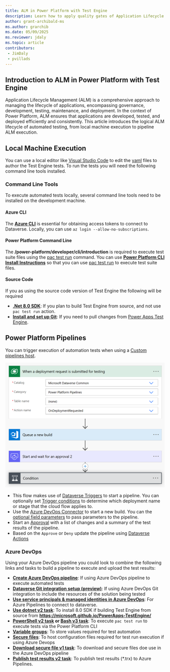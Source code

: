 ```yaml
---
title: ALM in Power Platform with Test Engine
description: Learn how to apply quality gates of Application Lifecycle Management (ALM) with Test Engine
author: grant-archibald-ms
ms.author: grarchib
ms.date: 05/09/2025
ms.reviewer: jdaly
ms.topic: article
contributors:
 - JimDaly
 - pvillads
---
```


## Introduction to ALM in Power Platform with Test Engine

Application Lifecycle Management (ALM) is a comprehensive approach to managing the lifecycle of applications, encompassing governance, development, testing, maintenance, and deployment. In the context of Power Platform, ALM ensures that applications are developed, tested, and deployed efficiently and consistently. This article introduces the logical ALM lifecycle of automated testing, from local machine execution to pipeline ALM execution.

## Local Machine Execution

You can use a local editor like [Visual Studio Code](https://code.visualstudio.com/) to edit the [yaml](./yaml.md) files to author the Test Engine tests. To run the tests you will need the following command line tools installed. 

### Command Line Tools

To execute automated tests locally, several command line tools need to be installed on the development machine.

#### Azure CLI

The **[Azure CLI](/cli/azure/install-azure-cli)** is essential for obtaining access tokens to connect to Dataverse. Locally, you can use `az login --allow-no-subscriptions`.

#### Power Platform Command Line

The **/power-platform/developer/cli/introduction** is required to execute test suite files using the [pac test run](/power-platform/developer/cli/reference/test) command. You can use **[Power Platform CLI Install Instructions](/power-platform/developer/cli/introduction)** so that you can use [pac test run](/power-platform/developer/cli/reference/test) to execute test suite files.

#### Source Code

If you as using the source code version of Test Engine the following will be required

- **[.Net 8.0 SDK](/dotnet/core/install/)**: If you plan to build Test Engine from source, and not use `pac test run` action.
- **[Install and set up Git](/devops/develop/git/install-and-set-up-git)**: If you need to pull changes from [Power Apps Test Engine](https://github.com/microsoft/PowerApps-TestEngine).

## Power Platform Pipelines 

You can trigger execution of automation tests when using a [Custom pipelines host](/power-platform/alm/custom-host-pipelines).

![Example Power Automate cloud flow to trigger Azure DevOps build with conditional build](./media/gated-approval-process.png)

- This flow makes use of [Dataverse Triggers](../alm/extend-pipelines#triggers) to start a pipeline. You can optionally set [Trigger conditions](../alm/extend-pipelines#trigger-conditions) to determine which deployment name or stage that the cloud flow applies to.
- Use the [Azure DevOps Connector](/connectors/visualstudioteamservices/) to start a new build. You can the [optional field parameters](/connectors/visualstudioteamservices/#other-fields-parameter) to pass parameters to the pipeline.
- Start an [Approval](/connectors/approvals/) with a list of changes and a summary of the test results of the pipeline.
- Based on the `Approve` or `Deny` update the pipeline using [Dataverse Actions](/power-platform/alm/extend-pipelines#actions)

### Azure DevOps

Using your Azure DevOps pipeline you could look to combine the following links and tasks to build a pipeline to execute and upload the test results:

- **[Create Azure DevOps pipeline](/azure/devops/pipelines/create-first-pipeline)**: If using Azure DevOps pipeline to execute automated tests
- **[Dataverse Git integration setup (preview)](/power-platform/alm/git-integration/connecting-to-git)**: If using Azure DevOps Git integration to include the resources of the solution being tested
- **[Use service principals & managed identities in Azure DevOps](/azure/devops/integrate/get-started/authentication/service-principal-managed-identity)**: For Azure Pipelines to connect to dataverse.
- **[Use dotnet v2 task](/azure/devops/pipelines/tasks/reference/use-dotnet-v2)**: To install 8.0 SDK if building Test Engine from source from **https://microsoft.github.io/PowerApps-TestEngine/**
- **[PowerShell v2 task](/azure/devops/pipelines/tasks/reference/powershell-v2?view=azure-pipelines) or [Bash v3 task](/azure/devops/pipelines/tasks/reference/bash-v3)**: To execute `pac test run` to execute tests via the Power Platform CLI
- **[Variable groups](/azure/devops/pipelines/library/variable-groups)**: To store values required for test automation
- **[Secure files](/azure/devops/pipelines/library/secure-files)**: To host configuration files required for test run execution if using Azure Devops
- **[Download secure file v1 task](/azure/devops/pipelines/tasks/reference/download-secure-file-v1)**: To download and secure files doe use in the Azure DevOps pipeline
- **[Publish test results v2 task](/devops/pipelines/tasks/reference/publish-test-results-v2)**: To publish test results (*.trx) to Azure Pipelines.
